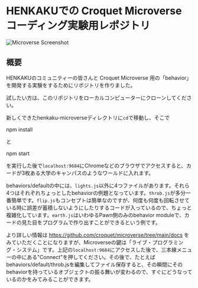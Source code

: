# HENKAKUでの Croquet Microverse コーディング実験用レポジトリ

![Microverse Screenshot](https://croquet.io/images/microversess.png)

## 概要
HENKAKUのコミュニティーの皆さんと Croquet Microverse 用の「behavior」を開発する実験をするためにリポジトリを作りました。

試したい方は、このリポジトリをローカルコンピューターにクローンしてください。

新しくできたhenkaku-microverseディレクトリに`cd`で移動し、そこで

   npm install

と

   npm start

を実行した後で`localhost:9684`にChromeなどのブラウザでアクセスすると、カードが3枚ある大学のキャンパスのようなワールドに入れます。

behaviors/defaultの中には、`lights.js`以外に4つファイルがあります。それら4つはそれぞれちょっとしたbehaviorの例題となっています。`throb.js`が多分一番簡単です。`flip.js`もコンセプトは簡単なのですが、何度も何度も回転させている時に誤差が蓄積しないようにしたりするコードが入っているので、ちょっと複雑化しています。`earth.js`はいわゆるPawn側のみのbehavior moduleで、カードの見た目をプログラムで作り出すことができるという例です。

より詳しい情報は https://github.com/croquet/microverse/tree/main/docs をみていただくことになりますが、Microverseの鍵は「ライブ・プログラミング・システム」です。上記の`localhost:9684`にアクセスした後で、三本線メニューの中にある"Connect"を押してください。その後で、たとえばbehaviors/default/throb.jsを編集してファイル保存すると、その瞬間にそのbehaviorを持っているオブジェクトの振る舞いが変わるので、すぐにどうなっているのかをみてみることができます。
